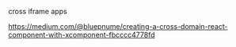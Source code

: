 cross iframe apps

https://medium.com/@bluepnume/creating-a-cross-domain-react-component-with-xcomponent-fbcccc4778fd
